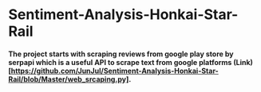 # Sentiment-Analysis-Honkai-Star-Rail

#### The project starts with scraping reviews from google play store by serpapi which is a useful API to scrape text from google platforms (Link)[https://github.com/JunJul/Sentiment-Analysis-Honkai-Star-Rail/blob/Master/web_srcaping.py].
